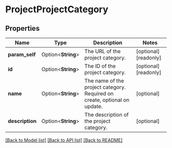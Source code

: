 # ProjectProjectCategory

## Properties

Name | Type | Description | Notes
------------ | ------------- | ------------- | -------------
**param_self** | Option<**String**> | The URL of the project category. | [optional][readonly]
**id** | Option<**String**> | The ID of the project category. | [optional][readonly]
**name** | Option<**String**> | The name of the project category. Required on create, optional on update. | [optional]
**description** | Option<**String**> | The description of the project category. | [optional]

[[Back to Model list]](../README.md#documentation-for-models) [[Back to API list]](../README.md#documentation-for-api-endpoints) [[Back to README]](../README.md)


